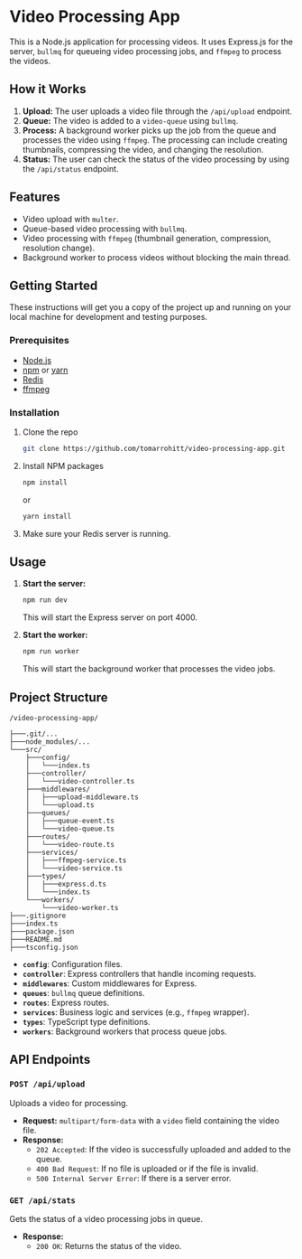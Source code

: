 # Video Processing App

This is a Node.js application for processing videos. It uses Express.js for the server, `bullmq` for queueing video processing jobs, and `ffmpeg` to process the videos.

## How it Works

1.  **Upload:** The user uploads a video file through the `/api/upload` endpoint.
2.  **Queue:** The video is added to a `video-queue` using `bullmq`.
3.  **Process:** A background worker picks up the job from the queue and processes the video using `ffmpeg`. The processing can include creating thumbnails, compressing the video, and changing the resolution.
4.  **Status:** The user can check the status of the video processing by using the `/api/status` endpoint.

## Features

- Video upload with `multer`.
- Queue-based video processing with `bullmq`.
- Video processing with `ffmpeg` (thumbnail generation, compression, resolution change).
- Background worker to process videos without blocking the main thread.

## Getting Started

These instructions will get you a copy of the project up and running on your local machine for development and testing purposes.

### Prerequisites

- [Node.js](https://nodejs.org/)
- [npm](https://www.npmjs.com/) or [yarn](https://yarnpkg.com/)
- [Redis](https://redis.io/)
- [ffmpeg](https://ffmpeg.org/)

### Installation

1.  Clone the repo
    ```sh
    git clone https://github.com/tomarrohitt/video-processing-app.git
    ```
2.  Install NPM packages
    ```sh
    npm install
    ```
    or
    ```sh
    yarn install
    ```
3.  Make sure your Redis server is running.

## Usage

1.  **Start the server:**

    ```sh
    npm run dev
    ```

    This will start the Express server on port 4000.

2.  **Start the worker:**
    ```sh
    npm run worker
    ```
    This will start the background worker that processes the video jobs.

## Project Structure

```
/video-processing-app/

├───.git/...
├───node_modules/...
└───src/
    ├───config/
    │   └───index.ts
    ├───controller/
    │   └───video-controller.ts
    ├───middlewares/
    │   ├───upload-middleware.ts
    │   └───upload.ts
    ├───queues/
    │   ├───queue-event.ts
    │   └───video-queue.ts
    ├───routes/
    │   └───video-route.ts
    ├───services/
    │   ├───ffmpeg-service.ts
    │   └───video-service.ts
    ├───types/
    │   ├───express.d.ts
    │   └───index.ts
    └───workers/
        └───video-worker.ts
├───.gitignore
├───index.ts
├───package.json
├───README.md
├───tsconfig.json
```

- **`config`**: Configuration files.
- **`controller`**: Express controllers that handle incoming requests.
- **`middlewares`**: Custom middlewares for Express.
- **`queues`**: `bullmq` queue definitions.
- **`routes`**: Express routes.
- **`services`**: Business logic and services (e.g., `ffmpeg` wrapper).
- **`types`**: TypeScript type definitions.
- **`workers`**: Background workers that process queue jobs.

## API Endpoints

### `POST /api/upload`

Uploads a video for processing.

- **Request:** `multipart/form-data` with a `video` field containing the video file.
- **Response:**
  - `202 Accepted`: If the video is successfully uploaded and added to the queue.
  - `400 Bad Request`: If no file is uploaded or if the file is invalid.
  - `500 Internal Server Error`: If there is a server error.

### `GET /api/stats`

Gets the status of a video processing jobs in queue.

- **Response:**
  - `200 OK`: Returns the status of the video.
